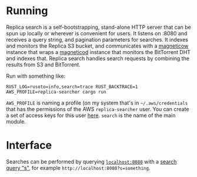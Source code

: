 # Running

Replica search is a self-bootstrapping, stand-alone HTTP server that can be spun up locally or wherever is convenient for users. It listens on :8080 and receives a query string, and pagination parameters for searches. It indexes and monitors the Replica S3 bucket, and communicates with a [magneticow](https://github.com/boramalper/magnetico/tree/master/cmd/magneticow) instance that wraps a [magneticod](https://github.com/boramalper/magnetico/tree/master/cmd/magneticod) instance that monitors the BitTorrent DHT and indexes that. Replica search handles search requests by combining the results from S3 and BitTorrent.

Run with something like:

    RUST_LOG=rusoto=info,search=trace RUST_BACKTRACE=1 AWS_PROFILE=replica-searcher cargo run

`AWS_PROFILE` is naming a profile (on my system that's in `~/.aws/credentials` that has the permissions of the AWS `replica-searcher` user. You can create a set of access keys for this user [here](https://console.aws.amazon.com/iam/home?region=ap-southeast-1#/users/replica-searcher?section=security_credentials). `search` is the name of the main module.

# Interface

Searches can be performed by querying [`localhost:8080`](https://github.com/getlantern/replica/blob/master/search/src/warp.rs#L32) with a [search query "s"](https://github.com/getlantern/replica/blob/master/search/src/server.rs#L72-L79), for example `http://localhost:8080?s=something`.
